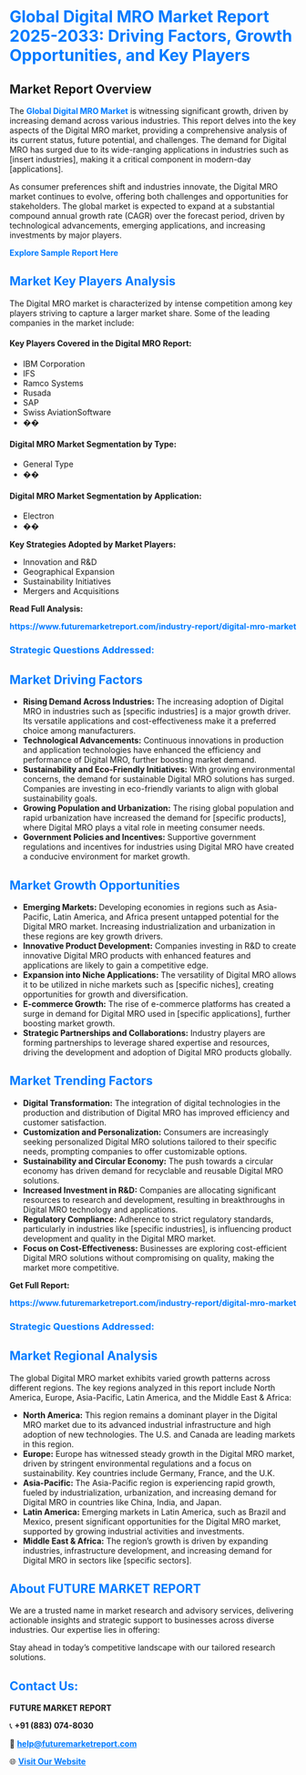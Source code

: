 <h1 style="color: #007BFF;">Global Digital MRO Market Report 2025-2033: Driving Factors, Growth Opportunities, and Key Players</h1>

<section id="overview">
<h2>Market Report Overview</h2>
<p>The <a href="https://www.futuremarketreport.com/industry-report/digital-mro-market" style="color: #007BFF; text-decoration: none;"><strong>Global Digital MRO Market</strong></a> is witnessing significant growth, driven by increasing demand across various industries. This report delves into the key aspects of the Digital MRO market, providing a comprehensive analysis of its current status, future potential, and challenges. The demand for Digital MRO has surged due to its wide-ranging applications in industries such as [insert industries], making it a critical component in modern-day [applications].</p>
<p>As consumer preferences shift and industries innovate, the Digital MRO market continues to evolve, offering both challenges and opportunities for stakeholders. The global market is expected to expand at a substantial compound annual growth rate (CAGR) over the forecast period, driven by technological advancements, emerging applications, and increasing investments by major players.</p>
</section>

<section id="overview">
<p><a href="https://www.futuremarketreport.com/request-sample/reportId=117610" style="color: #007BFF; text-decoration: none;"><strong>Explore Sample Report Here</strong></a></p>
</section>

<section id="key-players">
<h2 style="color: #007BFF;">Market Key Players Analysis</h2>
<p>The Digital MRO market is characterized by intense competition among key players striving to capture a larger market share. Some of the leading companies in the market include:</p>
<h4>Key Players Covered in the Digital MRO Report:</h4>
<ul><li>IBM Corporation</li><li>IFS</li><li>Ramco Systems</li><li>Rusada</li><li>SAP</li><li>Swiss AviationSoftware</li><li>��</li></ul>
<h4>Digital MRO Market Segmentation by Type:</h4>
<ul><li>General Type</li><li>��</li></ul>

<h4>Digital MRO Market Segmentation by Application:</h4>
<ul><li>Electron</li><li>��</li></ul>
<p><strong>Key Strategies Adopted by Market Players:</strong></p>
<ul>
<li>Innovation and R&D</li>
<li>Geographical Expansion</li>
<li>Sustainability Initiatives</li>
<li>Mergers and Acquisitions</li>
</ul>
</section>

<section>
<p><strong>Read Full Analysis: </strong></p><a href="https://www.futuremarketreport.com/industry-report/digital-mro-market" style="color: #007BFF; text-decoration: none;"><strong>https://www.futuremarketreport.com/industry-report/digital-mro-market</strong></a>
<h3 style="color: #007BFF;">Strategic Questions Addressed:</h3>
</section>

<section id="driving-factors">
<h2 style="color: #007BFF;">Market Driving Factors</h2>
<ul>
<li><strong>Rising Demand Across Industries:</strong> The increasing adoption of Digital MRO in industries such as [specific industries] is a major growth driver. Its versatile applications and cost-effectiveness make it a preferred choice among manufacturers.</li>
<li><strong>Technological Advancements:</strong> Continuous innovations in production and application technologies have enhanced the efficiency and performance of Digital MRO, further boosting market demand.</li>
<li><strong>Sustainability and Eco-Friendly Initiatives:</strong> With growing environmental concerns, the demand for sustainable Digital MRO solutions has surged. Companies are investing in eco-friendly variants to align with global sustainability goals.</li>
<li><strong>Growing Population and Urbanization:</strong> The rising global population and rapid urbanization have increased the demand for [specific products], where Digital MRO plays a vital role in meeting consumer needs.</li>
<li><strong>Government Policies and Incentives:</strong> Supportive government regulations and incentives for industries using Digital MRO have created a conducive environment for market growth.</li>
</ul>
</section>

<section id="growth-opportunities">
<h2 style="color: #007BFF;">Market Growth Opportunities</h2>
<ul>
<li><strong>Emerging Markets:</strong> Developing economies in regions such as Asia-Pacific, Latin America, and Africa present untapped potential for the Digital MRO market. Increasing industrialization and urbanization in these regions are key growth drivers.</li>
<li><strong>Innovative Product Development:</strong> Companies investing in R&D to create innovative Digital MRO products with enhanced features and applications are likely to gain a competitive edge.</li>
<li><strong>Expansion into Niche Applications:</strong> The versatility of Digital MRO allows it to be utilized in niche markets such as [specific niches], creating opportunities for growth and diversification.</li>
<li><strong>E-commerce Growth:</strong> The rise of e-commerce platforms has created a surge in demand for Digital MRO used in [specific applications], further boosting market growth.</li>
<li><strong>Strategic Partnerships and Collaborations:</strong> Industry players are forming partnerships to leverage shared expertise and resources, driving the development and adoption of Digital MRO products globally.</li>
</ul>
</section>

<section id="trending-factors">
<h2 style="color: #007BFF;">Market Trending Factors</h2>
<ul>
<li><strong>Digital Transformation:</strong> The integration of digital technologies in the production and distribution of Digital MRO has improved efficiency and customer satisfaction.</li>
<li><strong>Customization and Personalization:</strong> Consumers are increasingly seeking personalized Digital MRO solutions tailored to their specific needs, prompting companies to offer customizable options.</li>
<li><strong>Sustainability and Circular Economy:</strong> The push towards a circular economy has driven demand for recyclable and reusable Digital MRO solutions.</li>
<li><strong>Increased Investment in R&D:</strong> Companies are allocating significant resources to research and development, resulting in breakthroughs in Digital MRO technology and applications.</li>
<li><strong>Regulatory Compliance:</strong> Adherence to strict regulatory standards, particularly in industries like [specific industries], is influencing product development and quality in the Digital MRO market.</li>
<li><strong>Focus on Cost-Effectiveness:</strong> Businesses are exploring cost-efficient Digital MRO solutions without compromising on quality, making the market more competitive.</li>
</ul>
</section>

<section>
<p><strong>Get Full Report: </strong></p><a href="https://www.futuremarketreport.com/industry-report/digital-mro-market" style="color: #007BFF; text-decoration: none;"><strong>https://www.futuremarketreport.com/industry-report/digital-mro-market</strong></a>
<h3 style="color: #007BFF;">Strategic Questions Addressed:</h3>
</section>


<section id="regional-analysis">
<h2 style="color: #007BFF;">Market Regional Analysis</h2>
<p>The global Digital MRO market exhibits varied growth patterns across different regions. The key regions analyzed in this report include North America, Europe, Asia-Pacific, Latin America, and the Middle East & Africa:</p>
<ul>
<li><strong>North America:</strong> This region remains a dominant player in the Digital MRO market due to its advanced industrial infrastructure and high adoption of new technologies. The U.S. and Canada are leading markets in this region.</li>
<li><strong>Europe:</strong> Europe has witnessed steady growth in the Digital MRO market, driven by stringent environmental regulations and a focus on sustainability. Key countries include Germany, France, and the U.K.</li>
<li><strong>Asia-Pacific:</strong> The Asia-Pacific region is experiencing rapid growth, fueled by industrialization, urbanization, and increasing demand for Digital MRO in countries like China, India, and Japan.</li>
<li><strong>Latin America:</strong> Emerging markets in Latin America, such as Brazil and Mexico, present significant opportunities for the Digital MRO market, supported by growing industrial activities and investments.</li>
<li><strong>Middle East & Africa:</strong> The region’s growth is driven by expanding industries, infrastructure development, and increasing demand for Digital MRO in sectors like [specific sectors].</li>
</ul>
</section>

<footer>
<h2 style="color: #007BFF;">About FUTURE MARKET REPORT</h2>
<p>We are a trusted name in market research and advisory services, delivering actionable insights and strategic support to businesses across diverse industries. Our expertise lies in offering:</p>

<p>Stay ahead in today’s competitive landscape with our tailored research solutions.</p>

<h2 style="color: #007BFF;">Contact Us:</h2>
<p><strong>FUTURE MARKET REPORT</strong></p>
<p>📞 <strong>+91 (883) 074-8030</strong></p>
<p>📧 <strong><a href="mailto:help@futuremarketreport.com" style="color: #007BFF;">help@futuremarketreport.com</a></strong></p>
<p>🌐 <strong><a href="https://www.futuremarketreport.com/" style="color: #007BFF;">Visit Our Website</a></strong></p>
</footer>